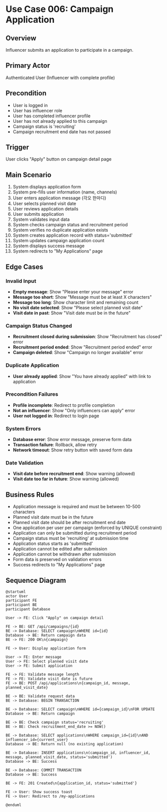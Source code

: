# Use Case 006: Campaign Application

## Overview
Influencer submits an application to participate in a campaign.

## Primary Actor
Authenticated User (Influencer with complete profile)

## Precondition
- User is logged in
- User has influencer role
- User has completed influencer profile
- User has not already applied to this campaign
- Campaign status is 'recruiting'
- Campaign recruitment end date has not passed

## Trigger
User clicks "Apply" button on campaign detail page

## Main Scenario
1. System displays application form
2. System pre-fills user information (name, channels)
3. User enters application message (각오 한마디)
4. User selects planned visit date
5. User reviews application details
6. User submits application
7. System validates input data
8. System checks campaign status and recruitment period
9. System verifies no duplicate application exists
10. System creates application record with status='submitted'
11. System updates campaign application count
12. System displays success message
13. System redirects to "My Applications" page

## Edge Cases

### Invalid Input
- **Empty message**: Show "Please enter your message" error
- **Message too short**: Show "Message must be at least X characters"
- **Message too long**: Show character limit and remaining count
- **No visit date selected**: Show "Please select planned visit date"
- **Visit date in past**: Show "Visit date must be in the future"

### Campaign Status Changed
- **Recruitment closed during submission**: Show "Recruitment has closed" error
- **Recruitment period ended**: Show "Recruitment period ended" error
- **Campaign deleted**: Show "Campaign no longer available" error

### Duplicate Application
- **User already applied**: Show "You have already applied" with link to application

### Precondition Failures
- **Profile incomplete**: Redirect to profile completion
- **Not an influencer**: Show "Only influencers can apply" error
- **User not logged in**: Redirect to login page

### System Errors
- **Database error**: Show error message, preserve form data
- **Transaction failure**: Rollback, allow retry
- **Network timeout**: Show retry button with saved form data

### Date Validation
- **Visit date before recruitment end**: Show warning (allowed)
- **Visit date too far in future**: Show warning (allowed)

## Business Rules
- Application message is required and must be between 10-500 characters
- Planned visit date must be in the future
- Planned visit date should be after recruitment end date
- One application per user per campaign (enforced by UNIQUE constraint)
- Application can only be submitted during recruitment period
- Campaign status must be 'recruiting' at submission time
- Application status starts as 'submitted'
- Application cannot be edited after submission
- Application cannot be withdrawn after submission
- Form data is preserved on validation errors
- Success redirects to "My Applications" page

## Sequence Diagram

```plantuml
@startuml
actor User
participant FE
participant BE
participant Database

User -> FE: Click "Apply" on campaign detail

FE -> BE: GET /api/campaigns/{id}
BE -> Database: SELECT campaign\nWHERE id={id}
Database -> BE: Return campaign data
BE -> FE: 200 OK\n{campaign}

FE -> User: Display application form

User -> FE: Enter message
User -> FE: Select planned visit date
User -> FE: Submit application

FE -> FE: Validate message length
FE -> FE: Validate visit date is future
FE -> BE: POST /api/applications\n{campaign_id, message, planned_visit_date}

BE -> BE: Validate request data
BE -> Database: BEGIN TRANSACTION

BE -> Database: SELECT campaign\nWHERE id={campaign_id}\nFOR UPDATE
Database -> BE: Return campaign

BE -> BE: Check campaign status='recruiting'
BE -> BE: Check recruitment_end_date >= NOW()

BE -> Database: SELECT applications\nWHERE campaign_id={id}\nAND influencer_id={current_user}
Database -> BE: Return null (no existing application)

BE -> Database: INSERT applications\n(campaign_id, influencer_id, message, planned_visit_date, status='submitted')
Database -> BE: Success

BE -> Database: COMMIT TRANSACTION
Database -> BE: Success

BE -> FE: 201 Created\n{application_id, status='submitted'}

FE -> User: Show success toast
FE -> User: Redirect to /my-applications

@enduml
```

